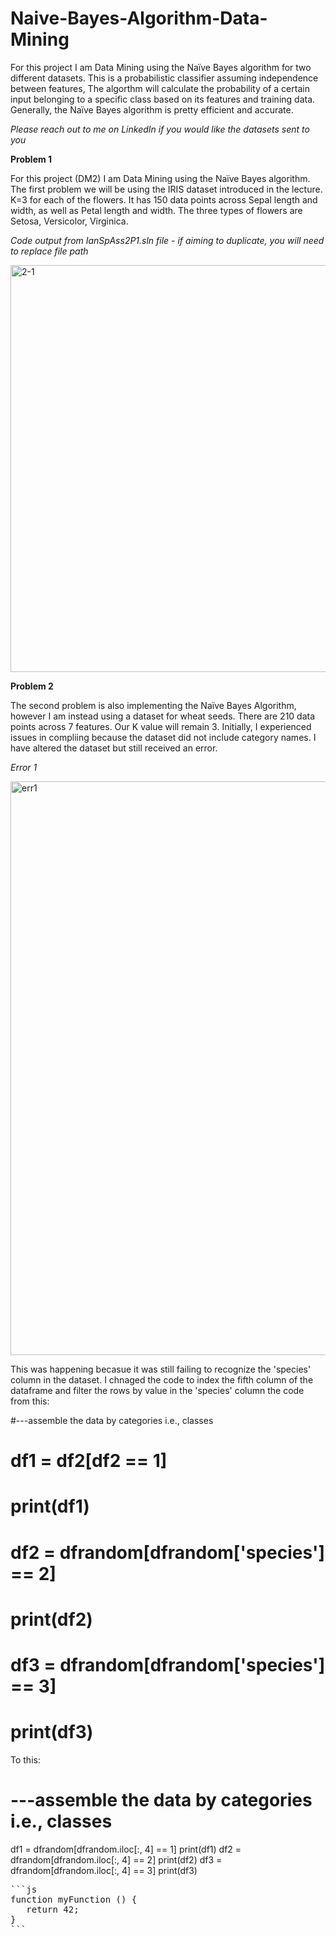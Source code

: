 # Naive-Bayes-Algorithm-Data-Mining

For this project I am Data Mining using the Naïve Bayes algorithm for two different datasets. This is a probabilistic classifier assuming independence between features, The algorthm will calculate the probability of a certain input belonging to a specific class based on its features and training data. Generally, the Naïve Bayes algorithm is pretty efficient and accurate. 

*Please reach out to me on LinkedIn if you would like the datasets sent to you*

**Problem 1**

For this project (DM2) I am Data Mining using the Naïve Bayes algorithm. The first problem we will be using the IRIS dataset introduced in the lecture. K=3 for each of the flowers. It has 150 data points across Sepal length and width, as well as Petal length and width. The three types of flowers are Setosa, Versicolor, Virginica.

*Code output from IanSpAss2P1.sln file - if aiming to duplicate, you will need to replace file path*

<img width="651" alt="2-1" src="https://github.com/ianspetnagel/Naive-Bayes-Algorithm-Data-Mining/assets/62821052/02d20e9c-908b-49f9-bbde-4109a2024cdc">

**Problem 2**

The second problem is also implementing the Naïve Bayes Algorithm, however I am instead using a dataset for wheat seeds. There are 210 data points across 7 features. Our K value will remain 3.
Initially, I experienced issues in compliing because the dataset did not include category names. I have altered the dataset but still received an error.

*Error 1*

<img width="918" alt="err1" src="https://github.com/ianspetnagel/Naive-Bayes-Algorithm-Data-Mining/assets/62821052/e4cc4ecd-a69d-4192-92d1-7493a693c6eb">

This was happening becasue it was still failing to recognize the 'species' column in the dataset. I chnaged the code to index the fifth column of the dataframe and filter the rows by value in the 'species' column the code from this:

#---assemble the data by categories i.e., classes
# df1 = df2[df2 == 1]
# print(df1)
# df2 = dfrandom[dfrandom['species'] == 2]
# print(df2)
# df3 = dfrandom[dfrandom['species'] == 3]
# print(df3)

To this:

# ---assemble the data by categories i.e., classes
df1 = dfrandom[dfrandom.iloc[:, 4] == 1]
print(df1)
df2 = dfrandom[dfrandom.iloc[:, 4] == 2]
print(df2)
df3 = dfrandom[dfrandom.iloc[:, 4] == 3]
print(df3)



<pre>
```js
function myFunction () {
   return 42;
}
```
</pre>














